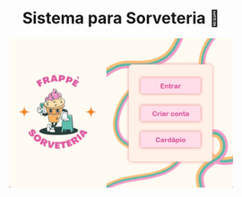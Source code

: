 <div align="center">

# Sistema para Sorveteria 🍦

<img src="screenshots/menu.png" width="400">

</div>
